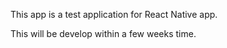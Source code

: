 This app is a test application for React Native app.

This will be develop within a few weeks time.
